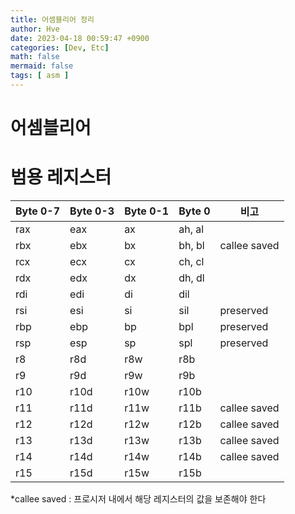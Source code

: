 ```yaml
---
title: 어셈블리어 정리
author: Hve
date: 2023-04-18 00:59:47 +0900
categories: [Dev, Etc]
math: false
mermaid: false
tags: [ asm ]
---
```


# 어셈블리어

# 범용 레지스터

| Byte 0-7 | Byte 0-3 | Byte 0-1 | Byte 0     | 비고  |
|----------|----------|----------|------------|-------|
| rax      | eax      | ax       | ah, al     |  |
| rbx      | ebx      | bx       | bh, bl     | callee saved |
| rcx      | ecx      | cx       | ch, cl     |  |
| rdx      | edx      | dx       | dh, dl     |  |
| rdi      | edi      | di       | dil        |  |
| rsi      | esi      | si       | sil        | preserved |
| rbp      | ebp      | bp       | bpl        | preserved |
| rsp      | esp      | sp       | spl        | preserved |
| r8       | r8d      | r8w      | r8b        |  |
| r9       | r9d      | r9w      | r9b        |  |
| r10      | r10d     | r10w     | r10b       |  |
| r11      | r11d     | r11w     | r11b       | callee saved |
| r12      | r12d     | r12w     | r12b       | callee saved |
| r13      | r13d     | r13w     | r13b       | callee saved |
| r14      | r14d     | r14w     | r14b       | callee saved |
| r15      | r15d     | r15w     | r15b       |  |

*callee saved : 프로시저 내에서 해당 레지스터의 값을 보존해야 한다
